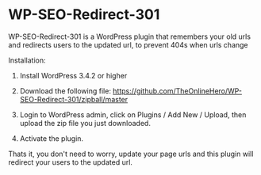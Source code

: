 WP-SEO-Redirect-301
==========

WP-SEO-Redirect-301 is a WordPress plugin that remembers your old urls and redirects users to the updated url, to prevent 404s when urls change

Installation:

1) Install WordPress 3.4.2 or higher

2) Download the following file:
https://github.com/TheOnlineHero/WP-SEO-Redirect-301/zipball/master

3) Login to WordPress admin, click on Plugins / Add New / Upload, then upload the zip file you just downloaded.

4) Activate the plugin.


Thats it, you don't need to worry, update your page urls and this plugin will redirect your users to the updated url.